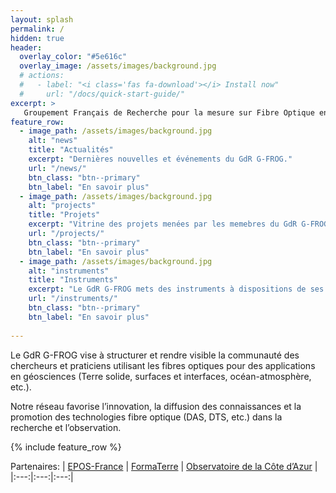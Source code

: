 ```yaml
---
layout: splash
permalink: /
hidden: true
header:
  overlay_color: "#5e616c"
  overlay_image: /assets/images/background.jpg
  # actions:
  #   - label: "<i class='fas fa-download'></i> Install now"
  #     url: "/docs/quick-start-guide/"
excerpt: >
   Groupement Français de Recherche pour la mesure sur Fibre Optique en Géosciences
feature_row:
  - image_path: /assets/images/background.jpg
    alt: "news"
    title: "Actualités"
    excerpt: "Dernières nouvelles et événements du GdR G-FROG."
    url: "/news/"
    btn_class: "btn--primary"
    btn_label: "En savoir plus"
  - image_path: /assets/images/background.jpg
    alt: "projects"
    title: "Projets"
    excerpt: "Vitrine des projets menées par les memebres du GdR G-FROG."
    url: "/projects/"
    btn_class: "btn--primary"
    btn_label: "En savoir plus"
  - image_path: /assets/images/background.jpg
    alt: "instruments"
    title: "Instruments"
    excerpt: "Le GdR G-FROG mets des instruments à dispositions de ses membres."
    url: "/instruments/"
    btn_class: "btn--primary"
    btn_label: "En savoir plus"  
   
---
```


Le GdR G-FROG vise à structurer et rendre visible la communauté des chercheurs et praticiens utilisant les fibres optiques pour des applications en géosciences (Terre solide, surfaces et interfaces, océan-atmosphère, etc.).

Notre réseau favorise l’innovation, la diffusion des connaissances et la promotion des technologies fibre optique (DAS, DTS, etc.) dans la recherche et l’observation. 

{% include feature_row %}

Partenaires:
| [EPOS-France](https://www.epos-france.fr/) | [FormaTerre](https://formaterre.fr/) | [Observatoire de la Côte d’Azur](https://www.oca.eu/) |
|:---:|:---:|:---:|
